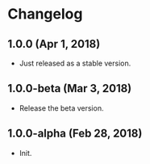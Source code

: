 # Changelog

## 1.0.0 (Apr 1, 2018)

- Just released as a stable version.

## 1.0.0-beta (Mar 3, 2018)

- Release the beta version.

## 1.0.0-alpha (Feb 28, 2018)

- Init.

